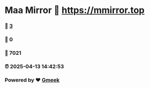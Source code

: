 # Maa Mirror :link: https://mmirror.top 
### :page_facing_up: [3](https://mmirror.top/tag.html) 
### :speech_balloon: 0 
### :hibiscus: 7021 
### :alarm_clock: 2025-04-13 14:42:53 
### Powered by :heart: [Gmeek](https://github.com/Meekdai/Gmeek)
